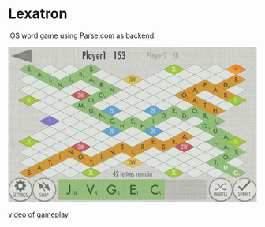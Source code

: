 Lexatron
========

iOS word game using Parse.com as backend.

![screenshot](https://raw.githubusercontent.com/fictorial/Lexatron/master/Screenshots/iPhone%20and%20iPod%20touch/stills_005.png)

[video of gameplay](https://raw.githubusercontent.com/fictorial/Lexatron/master/VideoTrailer/Trailer.mov)
